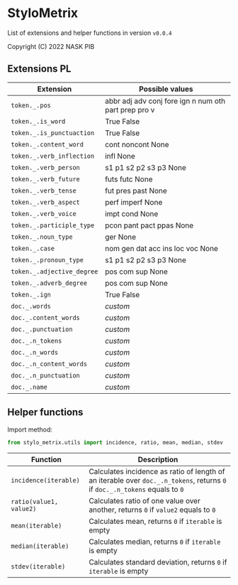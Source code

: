 # StyloMetrix
List of extensions and helper functions in version `v0.0.4`

Copyright (C) 2022  NASK PIB

## Extensions PL
| Extension | Possible values |
|---|---|
| `token._.pos` | abbr adj adv conj fore ign n num oth part prep pro v |
| `token._.is_word` | True False |
| `token._.is_punctuaction` | True False |
| `token._.content_word` | cont noncont None |
| `token._.verb_inflection` | infl None |
| `token._.verb_person` | s1 p1 s2 p2 s3 p3 None |
| `token._.verb_future` | futs futc None |
| `token._.verb_tense` | fut pres past None |
| `token._.verb_aspect` | perf imperf None |
| `token._.verb_voice` | impt cond None |
| `token._.participle_type` | pcon pant pact ppas None |
| `token._.noun_type` | ger None |
| `token._.case` | nom gen dat acc ins loc voc None |
| `token._.pronoun_type` | s1 p1 s2 p2 s3 p3 None |
| `token._.adjective_degree` | pos com sup None |
| `token._.adverb_degree` | pos com sup None |
| `token._.ign` | True False |
| `doc._.words` | *custom* | 
| `doc._.content_words` | *custom* | 
| `doc._.punctuation` | *custom* | 
| `doc._.n_tokens` | *custom* | 
| `doc._.n_words` | *custom* | 
| `doc._.n_content_words` | *custom* | 
| `doc._.n_punctuation` | *custom* | 
| `doc._.name` | *custom* | 

## Helper functions

Import method:
```python
from stylo_metrix.utils import incidence, ratio, mean, median, stdev
```

| Function | Description |
|---|---|
| `incidence(iterable)`| Calculates incidence as ratio of length of an iterable over `doc._.n_tokens`, returns `0` if `doc._.n_tokens` equals to `0` | 
| `ratio(value1, value2)`| Calculates ratio of one value over another, returns `0` if `value2` equals to `0` | 
| `mean(iterable)`| Calculates mean, returns `0` if `iterable` is empty | 
| `median(iterable)`| Calculates median, returns `0` if `iterable` is empty | 
| `stdev(iterable)`| Calculates standard deviation, returns `0` if `iterable` is empty | 
